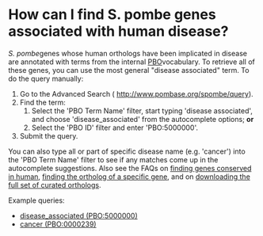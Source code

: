 # How can I find S. pombe genes associated with human disease?
<!-- pombase_categories: Orthology,Querying/Searching -->

*S. pombe*genes whose human orthologs have been implicated in disease
are annotated with terms from the internal
[PBO](/faq/what-pbo-option-advanced-search)vocabulary. To retrieve all
of these genes, you can use the most general "disease associated" term.
To do the query manually:

1.  Go to the Advanced Search ( <http://www.pombase.org/spombe/query>).
2.  Find the term:
    1.  Select the 'PBO Term Name' filter, start typing 'disease
        associated', and choose 'disease\_associated' from the
        autocomplete options; **or**
    2.  Select the 'PBO ID' filter and enter 'PBO:5000000'.
3.  Submit the query.

You can also type all or part of specific disease name (e.g. 'cancer')
into the 'PBO Term Name' filter to see if any matches come up in the
autocomplete suggestions. Also see the FAQs on [finding genes conserved
in human](/faq/how-can-i-find-all-s-pombe-genes-are-conserved-human),
[finding the ortholog of a specific
gene](/faq/how-can-i-find-s-pombe-orthologs-human-gene), and on
[downloading the full set of curated
orthologs](/faq/how-can-i-obtain-list-human-and-s-pombe-orthologs).

Example queries:

-   [disease\_associated
    (PBO:5000000)](/spombe/query/builder?filter=37&value=%5B%7B%22param%22:%7B%22filter_1%22:%7B%22filter%22:%2223%22,%22query%22:%22PBO:5000000%22%7D%7D,%22filter_count%22:%221%22%7D%5D)
-   [cancer
    (PBO:0000239)](/spombe/query/builder?filter=37&value=%5B%7B%22param%22:%7B%22filter_1%22:%7B%22filter%22:%2223%22,%22query%22:%22PBO:0000239%22%7D%7D,%22filter_count%22:%221%22%7D%5D)



